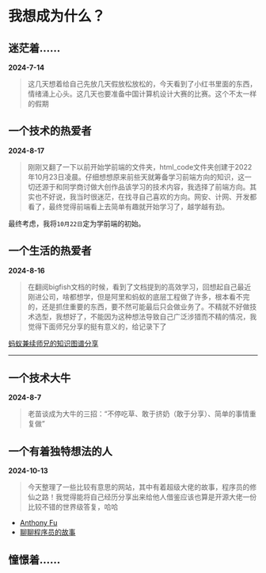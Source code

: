 # 我想成为什么？

## 迷茫着……
**2024-7-14**
>  这几天想着给自己先放几天假放松放松的，今天看到了小红书里面的东西，情绪涌上心头。这几天也要准备中国计算机设计大赛的比赛。这个不太一样的假期

## 一个技术的热爱者
**2024-8-17**
> 刚刚又翻了一下以前开始学前端的文件夹，html_code文件夹创建于2022年10月23日凌晨。仔细想想原来前些天就筹备学习前端方向的知识，这一切还源于和同学商讨做大创作品该学习的技术内容，我选择了前端方向。其实也不好说，我当时很迷茫，在找寻自己喜欢的方向。网安、计网、开发都看了，最终觉得前端看上去简单有趣就开始学习了，越学越有劲。

最终考虑，我将`10月22日`定为学前端的初始。


## 一个生活的热爱者
**2024-8-16**<br>
> 在翻阅bigfish文档的时候，看到了文档提到的高效学习，回想起自己最近刚进公司，啥都想学，但是阿里和蚂蚁的底层工程做了许多，根本看不完的，还是抓住重要的东西，要不然可能最后只会做业务了。不精就不好做技术选型，我想好了，不能因为这种想法导致自己广泛涉猎而不精的情况，我觉得下面师兄分享的挺有意义的，给记录下了

[蚂蚁兼续师兄的知识图谱分享](https://www.yuque.com/jianxu/knowledgemap)
<hr>

## 一个技术大牛
**2024-8-7**
> 老苗谈成为大牛的三招：“不停吃草、敢于挤奶（敢于分享）、简单的事情重复做”

## 一个有着独特想法的人
**2024-10-13**
> 今天整理了一些比较有意思的网站，其中有着超级大佬的故事，程序员的修仙之路！我觉得能将自己经历分享出来给他人借鉴应该也算是开源大佬一份比较不错的世界级答复，哈哈
- [Anthony Fu](https://workshop.antfu.me/zh/workshops/1)
- [聊聊程序员的故事](https://bytetalk.fm/)

## 憧憬着……


